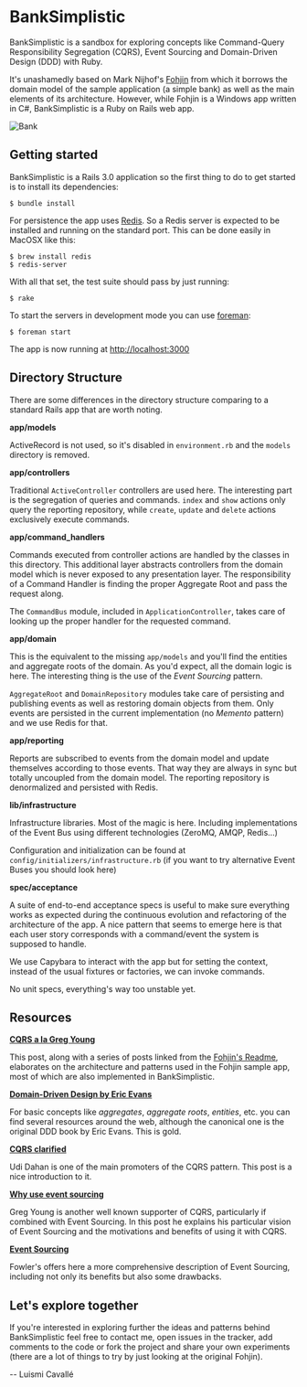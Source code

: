 # BankSimplistic #

BankSimplistic is a sandbox for exploring concepts like Command-Query Responsibility Segregation (CQRS), Event Sourcing and Domain-Driven Design (DDD) with Ruby.

It's unashamedly based on Mark Nijhof's [Fohjin](http://github.com/MarkNijhof/Fohjin) from which it borrows the domain model of the sample application (a simple bank) as well as the main elements of its architecture. However, while Fohjin is a Windows app written in C#, BankSimplistic is a Ruby on Rails web app.

![Bank](http://dl.dropbox.com/u/645329/bank.jpg)

## Getting started ##

BankSimplistic is a Rails 3.0 application so the first thing to do to get started is to install its dependencies:

    $ bundle install
  
For persistence the app uses [Redis](http://code.google.com/p/redis/). So a Redis server is expected to be installed and running on the standard port. This can be done easily in MacOSX like this:

    $ brew install redis
    $ redis-server

With all that set, the test suite should pass by just running:

    $ rake
    
To start the servers in development mode you can use [foreman](http://blog.daviddollar.org/2011/05/06/introducing-foreman.html):

    $ foreman start
    
The app is now running at [http://localhost:3000](http://localhost:3000)
  
## Directory Structure ##

There are some differences in the directory structure comparing to a standard Rails app that are worth noting.

**app/models**

ActiveRecord is not used, so it's disabled in `environment.rb` and the `models` directory is removed.

**app/controllers**

Traditional `ActiveController` controllers are used here. The interesting part is the segregation of queries and commands. `index` and `show` actions only query the reporting repository, while `create`, `update` and `delete` actions exclusively execute commands.

**app/command_handlers**

Commands executed from controller actions are handled by the classes in this directory. This additional layer abstracts controllers from the domain model which is never exposed to any presentation layer. The responsibility of a Command Handler is finding the proper Aggregate Root and pass the request along.

The `CommandBus` module, included in `ApplicationController`, takes care of looking up the proper handler for the requested command.

**app/domain**

This is the equivalent to the missing `app/models` and you'll find the entities and aggregate roots of the domain. As you'd expect, all the domain logic is here. The interesting thing is the use of the _Event Sourcing_ pattern.

`AggregateRoot` and `DomainRepository` modules take care of persisting and publishing events as well as restoring domain objects from them. Only events are persisted in the current implementation (no _Memento_ pattern) and we use Redis for that.

**app/reporting**

Reports are subscribed to events from the domain model and update themselves according to those events. That way they are always in sync but totally uncoupled from the domain model. The reporting repository is denormalized and persisted with Redis.

**lib/infrastructure**

Infrastructure libraries. Most of the magic is here. Including implementations of the Event Bus using different technologies (ZeroMQ, AMQP, Redis…)

Configuration and initialization can be found at `config/initializers/infrastructure.rb` (if you want to try alternative Event Buses you should look here)

**spec/acceptance**

A suite of end-to-end acceptance specs is useful to make sure everything works as expected during the continuous evolution and refactoring of the architecture of the app. A nice pattern that seems to emerge here is that each user story corresponds with a command/event the system is supposed to handle. 

We use Capybara to interact with the app but for setting the context, instead of the usual fixtures or factories, we can  invoke commands.

No unit specs, everything's way too unstable yet.

## Resources ##

**[CQRS a la Greg Young](http://cre8ivethought.com/blog/2009/11/12/cqrs--la-greg-young/)**

This post, along with a series of posts linked from the [Fohjin's Readme](http://github.com/MarkNijhof/Fohjin#readme), elaborates on the architecture and patterns used in the Fohjin sample app, most of which are also implemented in BankSimplistic.

**[Domain-Driven Design by Eric Evans](http://books.google.com/books?id=7dlaMs0SECsC)**

For basic concepts like _aggregates_, _aggregate roots_, _entities_, etc. you can find several resources around the web, although the canonical one is the original DDD book by Eric Evans. This is gold.

**[CQRS clarified](http://www.udidahan.com/2009/12/09/clarified-cqrs/)**

Udi Dahan is one of the main promoters of the CQRS pattern. This post is a nice introduction to it.

**[Why use event sourcing](http://codebetter.com/blogs/gregyoung/archive/2010/02/20/why-use-event-sourcing.aspx)**

Greg Young is another well known supporter of CQRS, particularly if combined with Event Sourcing. In this post he explains his particular vision of Event Sourcing and the motivations and benefits of using it with CQRS.

**[Event Sourcing](http://martinfowler.com/eaaDev/EventSourcing.html)**

Fowler's offers here a more comprehensive description of Event Sourcing, including not only its benefits but also some drawbacks.

## Let's explore together ##

If you're interested in exploring further the ideas and patterns behind BankSimplistic feel free to contact me, open issues in the tracker, add comments to the code or fork the project and share your own experiments (there are a lot of things to try by just looking at the original Fohjin). 

-- Luismi Cavallé
